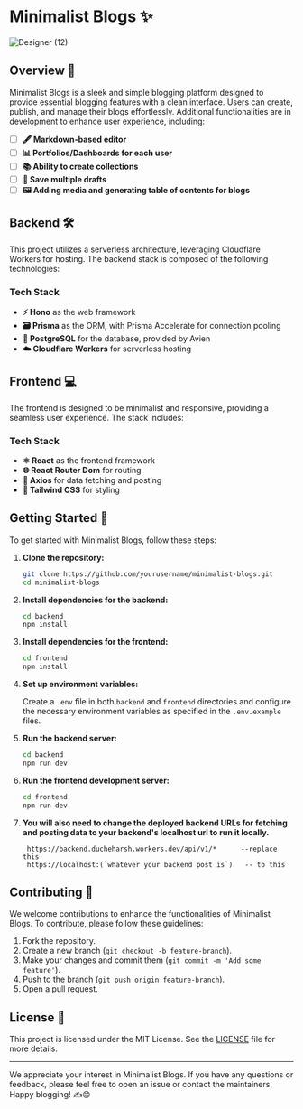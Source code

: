 # Minimalist Blogs ✨

![Designer (12)](https://github.com/ducheharsh/medium-project/assets/79721045/fddb7d0b-eeaf-493d-8719-d81542aafd58)


## Overview 📝

Minimalist Blogs is a sleek and simple blogging platform designed to provide essential blogging features with a clean interface. Users can create, publish, and manage their blogs effortlessly. Additional functionalities are in development to enhance user experience, including:

- [ ] **🖋️ Markdown-based editor**
- [ ] **📊 Portfolios/Dashboards for each user**
- [ ] **📚 Ability to create collections**
- [ ] **📝 Save multiple drafts**
- [ ] **🖼️ Adding media and generating table of contents for blogs**

## Backend 🛠️

This project utilizes a serverless architecture, leveraging Cloudflare Workers for hosting. The backend stack is composed of the following technologies:

### Tech Stack

- **⚡ Hono** as the web framework
- **🗃️ Prisma** as the ORM, with Prisma Accelerate for connection pooling
- **🐘 PostgreSQL** for the database, provided by Avien
- **☁️ Cloudflare Workers** for serverless hosting

## Frontend 💻

The frontend is designed to be minimalist and responsive, providing a seamless user experience. The stack includes:

### Tech Stack

- **⚛️ React** as the frontend framework
- **🌐 React Router Dom** for routing
- **📡 Axios** for data fetching and posting
- **🎨 Tailwind CSS** for styling

## Getting Started 🚀

To get started with Minimalist Blogs, follow these steps:

1. **Clone the repository:**

    ```sh
    git clone https://github.com/yourusername/minimalist-blogs.git
    cd minimalist-blogs
    ```

2. **Install dependencies for the backend:**

    ```sh
    cd backend
    npm install
    ```

3. **Install dependencies for the frontend:**

    ```sh
    cd frontend
    npm install
    ```

4. **Set up environment variables:**

    Create a `.env` file in both `backend` and `frontend` directories and configure the necessary environment variables as specified in the `.env.example` files.

5. **Run the backend server:**

    ```sh
    cd backend
    npm run dev
    ```

6. **Run the frontend development server:**

    ```sh
    cd frontend
    npm run dev
    ```

7. **You will also need to change the deployed backend URLs for fetching and posting  data to your backend's localhost url to run it locally.**

    ```
     https://backend.ducheharsh.workers.dev/api/v1/*      --replace this
     https://localhost:(`whatever your backend post is`)   -- to this
    ```

## Contributing 🤝

We welcome contributions to enhance the functionalities of Minimalist Blogs. To contribute, please follow these guidelines:

1. Fork the repository.
2. Create a new branch (`git checkout -b feature-branch`).
3. Make your changes and commit them (`git commit -m 'Add some feature'`).
4. Push to the branch (`git push origin feature-branch`).
5. Open a pull request.

## License 📄

This project is licensed under the MIT License. See the [LICENSE](LICENSE) file for more details.

---

We appreciate your interest in Minimalist Blogs. If you have any questions or feedback, please feel free to open an issue or contact the maintainers. Happy blogging! ✍️😊
